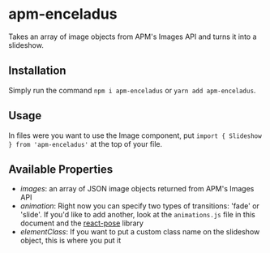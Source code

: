 # apm-enceladus

Takes an array of image objects from APM's Images API and turns it into a slideshow.

## Installation

Simply run the command `npm i apm-enceladus` or `yarn add apm-enceladus`.

## Usage

In files were you want to use the Image component, put `import { Slideshow } from 'apm-enceladus'` at the top of your file.

## Available Properties

* *images*: an array of JSON image objects returned from APM's Images API
* *animation*: Right now you can specify two types of transitions: 'fade' or 'slide'. If you'd like to add another, look at the `animations.js` file in this document and the [react-pose](https://popmotion.io/pose/) library
* *elementClass*: If you want to put a custom class name on the slideshow object, this is where you put it
